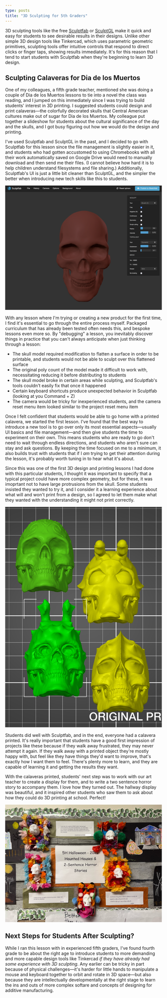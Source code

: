 ```yaml
---
type: posts
title: "3D Sculpting for 5th Graders"
---
```


3D sculpting tools like the free [Sculptfab](https://labs.sketchfab.com/sculptfab/) or [SculptGL](https://stephaneginier.com/sculptgl/) make it quick and easy for students to see desirable results in their designs. Unlike other simple 3D design tools like Tinkercad, which uses parametric geometric primitives, sculpting tools offer intuitive controls that respond to direct clicks or finger taps, showing results immediately. It's for this reason that I tend to start students with Sculptfab when they're beginning to learn 3D design.

## Sculpting Calaveras for Dia de los Muertos
One of my colleagues, a fifth grade teacher, mentioned she was doing a couple of Dia de los Muertos lessons to tie into a novel the class was reading, and I jumped on this immediately since I was trying to build students' interest in 3D printing. I suggested students could design and print calaveras—the colorfully decorated skulls that Central American cultures make out of sugar for Dia de los Muertos. My colleague put together a slideshow for students about the cultural significance of the day and the skulls, and I got busy figuring out how we would do the design and printing.

I've used Sculptfab and SculptGL in the past, and I decided to go with Sculptfab for this lesson since the file management is slightly easier in it, and students who had gotten accustomed to using Chromebooks with all their work automatically saved on Google Drive would need to manually download and then send me their files. (I cannot believe how hard it is to help children understand filesystems and file sharing.) Additionally, Sculptfab's UI is just a little bit cleaner than SculptGL, and the simpler the better when introducing new tech skills like this to students.

![The base calavera skull model in Sculptfab](/images/posts/2023/sculptfab_skull.png)

With any lesson where I'm trying or creating a new product for the first time, I find it's essential to go through the entire process myself. Packaged curriculum that has already been tested often needs this, and bespoke lessons even more so. By "debugging" a lesson, you inevitably discover things in practice that you can't always anticipate when just thinking through a lesson:
-  The skull model required modification to flatten a surface in order to be printable, and students would not be able to sculpt over this flattened surface
-  The original poly count of the model made it difficult to work with, necessitating reducing it before distributing to students
-  The skull model broke in certain areas while sculpting, and Sculptfab's tools couldn't easily fix that once it happened
-  Certain keyboard shortcuts produce unexpected behavior in Sculptfab (looking at you Command + Z)
-  The camera would be tricky for inexperienced students, and the camera reset menu item looked similar to the project reset menu item

Once I felt confident that students would be able to go home with a printed calavera, we started the first lesson. I've found that the best way to introduce a new tool is to go over only its most essential aspects—usually UI basics and file management—and then give students the time to experiment on their own. This means students who are ready to go don't need to wait through endless directions, and students who aren't sure can stay and ask questions. By keeping the time focused on me to a minimum, it also builds trust with students that if I *am* trying to get their attention during the lesson, it's probably worth tuning in to hear what it's about.

Since this was one of the first 3D design and printing lessons I had done with this particular students, I thought it was important to specify that a typical project could have more complex geometry, but for these, it was imoprtant not to have large protrusions from the skull. Some students insisted they wanted to try it, and I consider it a learning experience about what will and won't print from a design, so I agreed to let them make what they wanted with the understanding it might not print correctly.

![A batch of calaveras ready for printing](/images/posts/2023/student_calaveras_batch.png)

Students did well with Sculptfab, and in the end, everyone had a calavera printed. It's really important that students have a good first impression of projects like these because if they walk away frustrated, they may never attempt it again. If they walk away with a printed object they're mostly happy with, but feel like they have things they'd want to improve, that's exactly how I want them to feel. There's plenty more to learn, and they are capable of learning it and getting the results they want.

With the calaveras printed, students' next step was to work with our art teacher to create a display for them, and to write a two sentence horror story to accompany them. I love how they turned out. The hallway display was beautiful, and it inspired other students who saw them to ask about how they could do 3D printing at school. Perfect!

![Calaveras on display with students' two sentence horror stories](/images/posts/2023/calaveras_display.jpg)

## Next Steps for Students After Sculpting?
While I ran this lesson with in experienced fifth graders, I've found fourth grade to be about the right age to introduce students to more demanding and more capable design tools like Tinkercad *if they have already had some experience with 3D sculpting*. Any earlier can be tricky in part because of physical challenges—it's harder for little hands to manipulate a mouse and keyboard together to orbit and rotate in 3D space—but also because they are intellectually developmentally at the right stage to learn the ins and outs of more complex softare and concepts of designing for additive manufacturing.